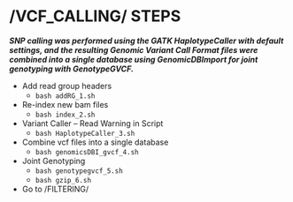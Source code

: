 # /VCF_CALLING/ STEPS
***SNP calling was performed using the GATK HaplotypeCaller with default settings, and the resulting Genomic Variant Call Format files were combined into a single database using GenomicDBImport for joint genotyping with GenotypeGVCF.***
- Add read group headers
    - ```bash addRG_1.sh ```
- Re-index new bam files
    - ```bash index_2.sh ```
- Variant Caller – Read Warning in Script
    - ```bash HaplotypeCaller_3.sh ```
- Combine vcf files into a single database
    - ```bash genomicsDBI_gvcf_4.sh ```
- Joint Genotyping
    - ```bash genotypegvcf_5.sh ```
    - ```bash gzip_6.sh ```
- Go to /FILTERING/
